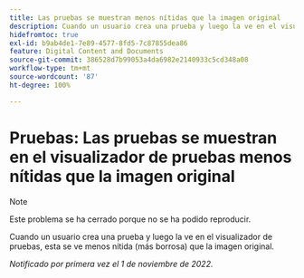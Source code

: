 ```yaml
---
title: Las pruebas se muestran menos nítidas que la imagen original
description: Cuando un usuario crea una prueba y luego la ve en el visualizador de pruebas, esta se ve menos nítida (más borrosa) que la imagen original.
hidefromtoc: true
exl-id: b9ab4de1-7e89-4577-8fd5-7c87855dea86
feature: Digital Content and Documents
source-git-commit: 386528d7b99053a4da6982e2140933c5cd348a08
workflow-type: tm+mt
source-wordcount: '87'
ht-degree: 100%

---
```


# Pruebas: Las pruebas se muestran en el visualizador de pruebas menos nítidas que la imagen original

<!--This is on both the WF and WFP TOCs-->

>[!NOTE]
>
>Este problema se ha cerrado porque no se ha podido reproducir.

Cuando un usuario crea una prueba y luego la ve en el visualizador de pruebas, esta se ve menos nítida (más borrosa) que la imagen original.

_Notificado por primera vez el 1 de noviembre de 2022._
